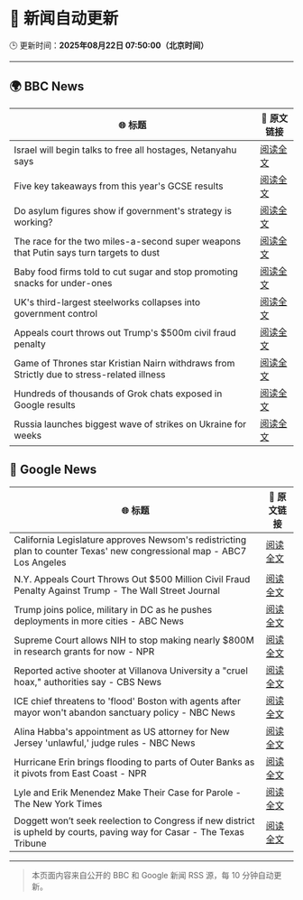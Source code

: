 # 🧠 新闻自动更新

🕒 更新时间：**2025年08月22日 07:50:00（北京时间）**

---

## 🌍 BBC News

| 🌐 标题 | 🔗 原文链接 |
|--------|-------------|
| Israel will begin talks to free all hostages, Netanyahu says | [阅读全文](https://www.bbc.com/news/articles/c754kknw2g2o?at_medium=RSS&at_campaign=rss) |
| Five key takeaways from this year's GCSE results | [阅读全文](https://www.bbc.com/news/articles/c70x5j8z34do?at_medium=RSS&at_campaign=rss) |
| Do asylum figures show if government's strategy is working? | [阅读全文](https://www.bbc.com/news/articles/cx2x371g2k8o?at_medium=RSS&at_campaign=rss) |
| The race for the two miles-a-second super weapons that Putin says turn targets to dust | [阅读全文](https://www.bbc.com/news/articles/cgeqj1q8gj4o?at_medium=RSS&at_campaign=rss) |
| Baby food firms told to cut sugar and stop promoting snacks for under-ones | [阅读全文](https://www.bbc.com/news/articles/cvgpld8p9rqo?at_medium=RSS&at_campaign=rss) |
| UK's third-largest steelworks collapses into government control | [阅读全文](https://www.bbc.com/news/articles/cy0818y4jdlo?at_medium=RSS&at_campaign=rss) |
| Appeals court throws out Trump's $500m civil fraud penalty | [阅读全文](https://www.bbc.com/news/articles/c5y09q1zgg8o?at_medium=RSS&at_campaign=rss) |
| Game of Thrones star Kristian Nairn withdraws from Strictly due to stress-related illness | [阅读全文](https://www.bbc.com/news/articles/c74d71j4433o?at_medium=RSS&at_campaign=rss) |
| Hundreds of thousands of Grok chats exposed in Google results | [阅读全文](https://www.bbc.com/news/articles/cdrkmk00jy0o?at_medium=RSS&at_campaign=rss) |
| Russia launches biggest wave of strikes on Ukraine for weeks | [阅读全文](https://www.bbc.com/news/articles/c62wj8yje2eo?at_medium=RSS&at_campaign=rss) |

## 📰 Google News

| 🌐 标题 | 🔗 原文链接 |
|--------|-------------|
| California Legislature approves Newsom's redistricting plan to counter Texas' new congressional map - ABC7 Los Angeles | [阅读全文](https://news.google.com/rss/articles/CBMi1AFBVV95cUxPV1p2WW9oMzVEVllIVU9oazFaM0JLVVpNVE1CLWNVREhEaWFjdklVRzg5b2ZNS3pyOWFDVGlzV1ZfVkl6YlM5Z1hfNzhva0p3dDE1OTFuNXhXVTBXbTNBOE1taXVqMjlkZUQ1RFV4czk5N2RTTFhTaG5fNy0zcFA5YXZpU212c3Njem1lQS16Y2tsZDlMU212T2dsVW5EMjRYQkVzTHlPNlIzdU1HUDlBR2xWNUVYeGt3dldMUFdQMmxwdE5mTkttdklCeEc0YUlQWm9wVA?oc=5) |
| N.Y. Appeals Court Throws Out $500 Million Civil Fraud Penalty Against Trump - The Wall Street Journal | [阅读全文](https://news.google.com/rss/articles/CBMitgFBVV95cUxQelZUUktEdWM5Y3JmMjgxaVFodWpPMUNWS2htWXJLXzJOV2ZHNGswbWd5dUMtUWxHYWlxZS1LNzREQTFSVUdETDFPZTZYLTRuNEN1Q2tvS1g4NWVhdGFScmVoZDU1VmhrQUpjT1o3NmJaMVZZSVp0aHFRN3dHTlB5anVkaFc0dWVJamhycnJMUUhZSnhoSnJLVFVJR3NpMEllZUZONHNBclNXVmVqd041UDBRSW81dw?oc=5) |
| Trump joins police, military in DC as he pushes deployments in more cities - ABC News | [阅读全文](https://news.google.com/rss/articles/CBMingFBVV95cUxNcGxkMDJMOWZhQTY1UUJ1enlaVVdZZkRRNE9tWk5qUUg4b3k4RTBsZUpKUWo4bmxoNGFkS1c4MGRFeWhCMmRxa3V0aUxvZlJiMnhuVkN1NVNyQk9IWXJEejVQd1JtQkg1RjlMbklZRmhRWmJicllqUlhiMHRIMmJ2ZlJkRldpb1hkZnZtQXZoQXVwcTlHdlV1Z201RUdWUdIBowFBVV95cUxQR2piNzFESjd1Nlh2QmlVWF94M2g0bktqTk1Pazd0ZWxCRFhnTHdWNV9YVkY2X0dnOUlUWlhUaXdNVWdWWkFUc01IVjgxNUtvdXppWjQ1dnlJejZTQUlxUktxWGRTeHNEWHJRcVpRYmlNeVA5UUtFRHVWZVNhZTBjRl8xdlU3SThzblp3Nm9uODhlVjFtUDZaSVEzZDRNajBhU0FR?oc=5) |
| Supreme Court allows NIH to stop making nearly $800M in research grants for now - NPR | [阅读全文](https://news.google.com/rss/articles/CBMidEFVX3lxTE1uSHhkYmlvb1BJa0U5THRscldvTGhJMUlqejZKbnZPY2RXSDdfUEdGQmRPVGVVSHVGVGtCb21HTFljVlhLM0hmcExtVzhzZnh1UjFhcHdxbzRCVlMtd01rUnVPaWxRT0dzbUkxRGxZWkZMeGlL?oc=5) |
| Reported active shooter at Villanova University a "cruel hoax," authorities say - CBS News | [阅读全文](https://news.google.com/rss/articles/CBMidkFVX3lxTFB6NjFBMUpUNDZtaVItcmQ1c1ZmRGZfNDdIV2JDYUZ1QnlKQWVPZXIyU3ZtUU5DVXRoX2xNSzB1VjVWakNhbzBqWFhsTlRXVG5fd1d4dTVEWVpjbjlLQVJXR3FMdW1GQUhReDB0NDlBRll4UmkyaWc?oc=5) |
| ICE chief threatens to 'flood' Boston with agents after mayor won't abandon sanctuary policy - NBC News | [阅读全文](https://news.google.com/rss/articles/CBMiigFBVV95cUxPRkZ4Qk9RMXk1VEpyYmJNVUw0bjRyOTBCMm04ZDM5Qjd6NUtNTUx6MWZqdUl6SkdURjMtbmtzVGhOSU5WTUVyZ2lwWlNUd2kwZi1ZaFZTdS1LVUowbXFIQ1Z0UXdSdEFFN1o0cE55OHlublpSMUFSb0N5aF9zYW1PamhoUHhZeHZwUVHSAVZBVV95cUxOcHpaQ1VST0YzSUgxMDZwaVZHWFhUM3Y1MXJWZmNlS2JkWXFHSEl2UUpnS3JpcnpfbmJnWkVKR2U3dzR4YTI2dDZrWlY1WjdScjBHcFBEUQ?oc=5) |
| Alina Habba's appointment as US attorney for New Jersey 'unlawful,' judge rules - NBC News | [阅读全文](https://news.google.com/rss/articles/CBMixAFBVV95cUxPQTFaeUpKVW1QbVdlMlVBU25SMUZleUxiOHBlYVV2LVdOZ3poVEEzWHJuTWJmWGlVSDQ4dGVSalhGazItYjJjYTFrT0lYRzFkWlhHd19OVnBnMC1USnJLZkhGMnBXMGVETU1FNHowX0xsU21UV01RdnJBWW1PLVBubGlnZjNCREF4VHJuUGtHQWRxWE5JLXFRUjR4ejRGUVBkb21GQ3poOFRHdVJCSVBmU0tUdW1TOE1ZWmJZWGtHdll2ZXh60gFWQVVfeXFMT040VGJNcTdmNFZzSExGb215ckozQ1Q5YzN0SHdrWURiUGx4QWEyVnVLUnRBc3R6ZXM0ZERPNWc1S1lJaDctbUNtenBGZ25UVzA2WEhjR1E?oc=5) |
| Hurricane Erin brings flooding to parts of Outer Banks as it pivots from East Coast - NPR | [阅读全文](https://news.google.com/rss/articles/CBMingFBVV95cUxOc21zRDRCSTZ3UExuZXg1b0ZXS3Z2VmNfVk45MEhwN2xMZzVhNXpDTkhHUEJ6M3JXdlNidWpnamhISUdUNTRjVjIzZVI5M05NSnZCMHpuYzN4S0pVNVRMUUVCNHhnNjhoaVJxaTZoNVNjaFNsdzdqMlRnczhHaXNrTGZPdkp1bkZ4UDdIbzJUOHkzdGZ0YzIyYzVQSTBkUQ?oc=5) |
| Lyle and Erik Menendez Make Their Case for Parole - The New York Times | [阅读全文](https://news.google.com/rss/articles/CBMidkFVX3lxTE1tR3FNZUtFbmZDRFlqYXYyc04yQXVYbVZabnoyc1JWQ1pGSmFnb0Rta2ZCckFjVkprMVFpaHBjdzRGdWFIemZadWctSkdvMHg1WjFqdC1zU0xXSXpFeDNsc0hUX2VaaDZsS0V4OGswaU4tMWx2RWc?oc=5) |
| Doggett won’t seek reelection to Congress if new district is upheld by courts, paving way for Casar - The Texas Tribune | [阅读全文](https://news.google.com/rss/articles/CBMipAFBVV95cUxOd1ViSjBkaWJNM3BXbVRIcnlaeWcyZWUydEwzNDFtY3A5RXVhRS1jR0hSQjhoRUxnVjlab2VFUlhwa1J4MmJyaGJQT3ZBMVA0aG5rbkUxU3NrT3ZPRmkzVFpZcl9JRVNpUjZUNEdmYnRSbXJPNEJmLTV1bkpZRjZPekJlTko0OUFOWUVISFp2VWdnYlZCNVMzYllZU05EVjlPdXNyYQ?oc=5) |

---
> 本页面内容来自公开的 BBC 和 Google 新闻 RSS 源，每 10 分钟自动更新。